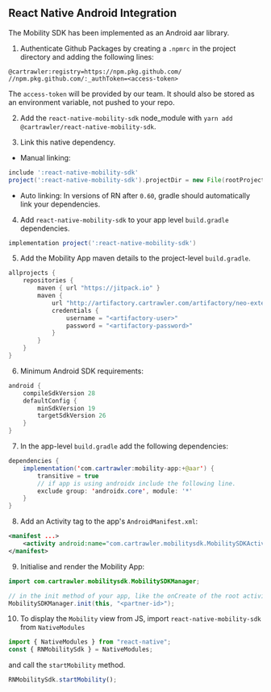 ## React Native Android Integration

The Mobility SDK has been implemented as an Android aar library.

1. Authenticate Github Packages by creating a `.npmrc` in the project directory and adding the following lines:

```
@cartrawler:registry=https://npm.pkg.github.com/
//npm.pkg.github.com/:_authToken=<access-token>
```

The `access-token` will be provided by our team. It should also be stored as an environment variable, not pushed to your repo.

2.  Add the `react-native-mobility-sdk` node_module with `yarn add @cartrawler/react-native-mobility-sdk`.

3. Link this native dependency.

- Manual linking:

```groovy
include ':react-native-mobility-sdk'
project(':react-native-mobility-sdk').projectDir = new File(rootProject.projectDir, '../node_modules/@cartrawler/react-native-mobility-sdk/android')
```

- Auto linking:
  In versions of RN after `0.60`, gradle should automatically link your dependencies.

4. Add `react-native-mobility-sdk` to your app level `build.gradle` dependencies.

```groovy
implementation project(':react-native-mobility-sdk')
```

5. Add the Mobility App maven details to the project-level `build.gradle`.

```java
allprojects {
    repositories {
        maven { url "https://jitpack.io" }
        maven {
            url "http://artifactory.cartrawler.com/artifactory/neo-external"
            credentials {
                username = "<artifactory-user>"
                password = "<artifactory-password>"
            }
        }
    }
}
```

6. Minimum Android SDK requirements:

```java
android {
    compileSdkVersion 28
    defaultConfig {
        minSdkVersion 19
        targetSdkVersion 26
    }
}
```

7. In the app-level `build.gradle` add the following dependencies:

```java
dependencies {
    implementation('com.cartrawler:mobility-app:+@aar') {
        transitive = true
        // if app is using androidx include the following line.
        exclude group: 'androidx.core', module: '*'
    }
}
```

8. Add an Activity tag to the app's `AndroidManifest.xml`:

```xml
<manifest ...>
    <activity android:name="com.cartrawler.mobilitysdk.MobilitySDKActivity"/>
</manifest>
```

9. Initialise and render the Mobility App:

```java
import com.cartrawler.mobilitysdk.MobilitySDKManager;

// in the init method of your app, like the onCreate of the root activity. `this` should be an Android Activity.
MobilitySDKManager.init(this, "<partner-id>");
```

10. To display the `Mobility` view from JS, import `react-native-mobility-sdk` from `NativeModules`

```javascript
import { NativeModules } from "react-native";
const { RNMobilitySdk } = NativeModules;
```

and call the `startMobility` method.

```javascript
RNMobilitySdk.startMobility();
```
